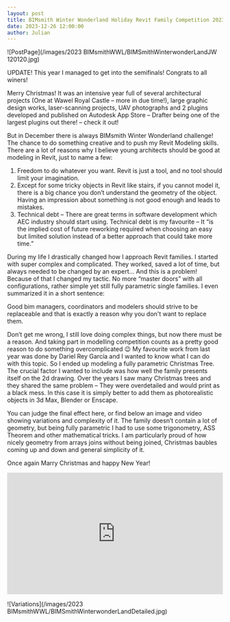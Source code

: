 ```yaml
---
layout: post  
title: BIMsmith Winter Wonderland Holiday Revit Family Competition 2023
date: 2023-12-26 12:00:00
author: Julian
---
```

![PostPage](/images/2023 BIMsmithWWL/BIMSmithWinterwonderLandJW 120120.jpg)

<!--excerpt-->

UPDATE! This year I managed to get into the semifinals! Congrats to all winers!

Merry Christmas! It was an intensive year full of several architectural projects (One at Wawel Royal Castle – more in due time!), large graphic design works, laser-scanning projects, UAV photographs and 2 plugins developed and published on Autodesk App Store – Drafter being one of the largest plugins out there! – check it out!

But in December there is always BIMsmith Winter Wonderland challenge! The chance to do something creative and to push my Revit Modeling skills. There are a lot of reasons why I believe young architects should be good at modeling in Revit, just to name a few:
1. Freedom to do whatever you want. Revit is just a tool, and no tool should limit your imagination.
2. Except for some tricky objects in Revit like stairs, if you cannot model it, there is a big chance you don’t understand the geometry of the object. Having an impression about something is not good enough and leads to mistakes.
3. Technical debt – There are great terms in software development which AEC industry should start using. Technical debt is my favourite – It “is the implied cost of future reworking required when choosing an easy but limited solution instead of a better approach that could take more time.”

During my life I drastically changed how I approach Revit families. I started with super complex and complicated. They worked, saved a lot of time, but always needed to be changed by an expert… And this is a problem! Because of that I changed my tactic. No more “master doors” with all configurations, rather simple yet still fully parametric single families. I even summarized it in a short sentence:

Good bim managers, coordinators and modelers should strive to be replaceable and that is exactly a reason why you don't want to replace them.

Don’t get me wrong, I still love doing complex things, but now there must be a reason. And taking part in modelling competition counts as a pretty good reason to do something overcomplicated 😉
My favourite work from last year was done by Dariel Rey García and I wanted to know what I can do with this topic. So I ended up modeling a fully parametric Christmas Tree.
The crucial factor I wanted to include was how well the family presents itself on the 2d drawing. Over the years I saw many Christmas trees and they shared the same problem – They were overdetailed and would print as a black mess. In this case it is simply better to add them as photorealistic objects in 3d Max, Blender or Enscape.

You can judge the final effect here, or find below an image and video showing variations and complexity of it. The family doesn’t contain a lot of geometry, but being fully parametric I had to use some trigonometry, ASS Theorem and other mathematical tricks. I am particularly proud of how nicely geometry from arrays joins without being joined, Christmas baubles coming up and down and general simplicity of it.

Once again Marry Christmas and happy New Year!

<div>
  <div style="position:relative;padding-top:56.25%;">
    <iframe src="https://www.youtube.com/embed/se3BDHIvOTg?si=p9JVBC7LmJBFvirs" frameborder="0" allowfullscreen
      style="position:absolute;top:0;left:0;width:100%;height:100%;"></iframe>
  </div>
</div>

  
![Variations](/images/2023 BIMsmithWWL/BIMSmithWinterwonderLandDetailed.jpg)
  
